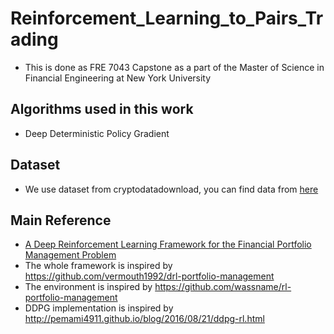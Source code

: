 # Reinforcement_Learning_to_Pairs_Trading
* This is done as FRE 7043 Capstone as a part of the Master of Science in Financial Engineering at New York University

## Algorithms used in this work
* Deep Deterministic Policy Gradient

## Dataset
* We use dataset from cryptodatadownload, you can find data from [here](https://www.cryptodatadownload.com)

## Main Reference
* [A Deep Reinforcement Learning Framework for the Financial Portfolio Management Problem](https://arxiv.org/abs/1706.10059)
* The whole framework is inspired by https://github.com/vermouth1992/drl-portfolio-management
* The environment is inspired by https://github.com/wassname/rl-portfolio-management
* DDPG implementation is inspired by http://pemami4911.github.io/blog/2016/08/21/ddpg-rl.html

